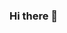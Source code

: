 ### Hi there 👋

<!--
**Kzang7066/Kzang7066** is a ✨ _special_ ✨ repository because its `README.md` (this file) appears on your GitHub profile.

Here are some ideas to get you started:

- 🔭 I’m currently working on how to code
- 🌱 I’m currently learning python

- 👯 I’m looking to collaborate on none, just learning
- 🤔 I’m looking for help with hot to code and publish my code here
- 💬 Ask me about none
- 📫 How to reach me: dont have to.
- 😄 Pronouns: she
- ⚡ Fun fact: nothing actually

-->

